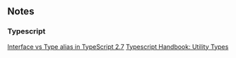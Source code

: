 Notes
-----

### Typescript
[Interface vs Type alias in TypeScript 2.7](https://medium.com/@martin_hotell/interface-vs-type-alias-in-typescript-2-7-2a8f1777af4c)
[Typescript Handbook: Utility Types](https://www.typescriptlang.org/docs/handbook/utility-types.html)
